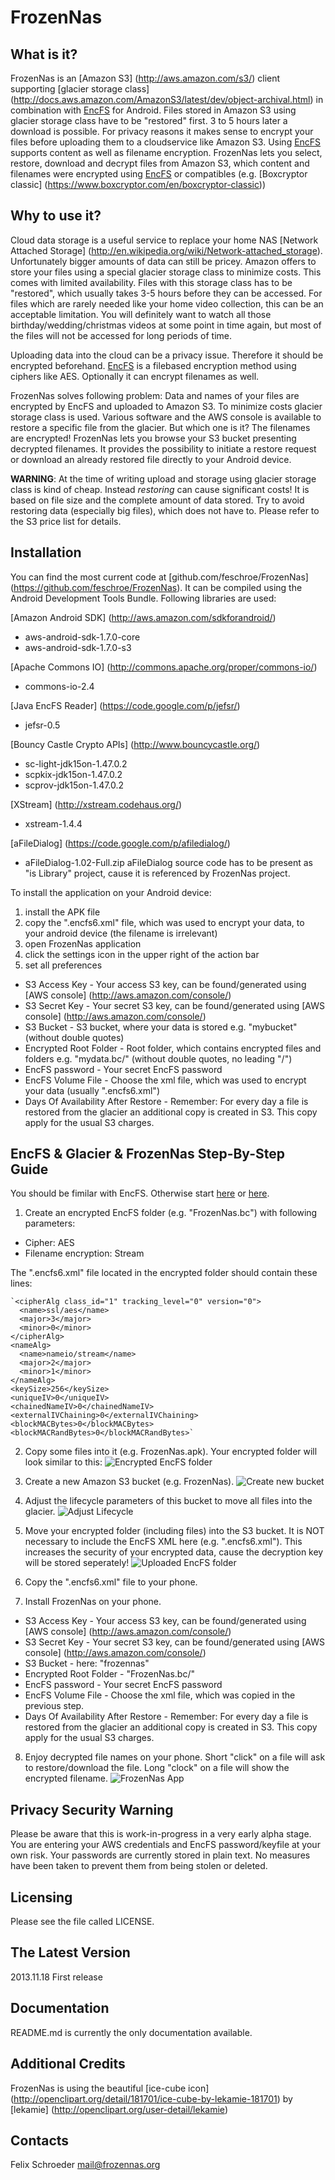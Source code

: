 FrozenNas
=========

What is it?
-----------

FrozenNas is an [Amazon S3] (http://aws.amazon.com/s3/) client supporting [glacier storage class] (http://docs.aws.amazon.com/AmazonS3/latest/dev/object-archival.html) in combination with [EncFS](http://en.wikipedia.org/wiki/EncFS) for Android.
Files stored in Amazon S3 using glacier storage class have to be "restored" first. 3 to 5 hours later a download is possible.
For privacy reasons it makes sense to encrypt your files before uploading them to a cloudservice like Amazon S3. Using [EncFS](http://en.wikipedia.org/wiki/EncFS) supports content as well as filename 
encryption. FrozenNas lets you select, restore, download and decrypt files from Amazon S3, which content and filenames were encrypted using [EncFS](http://en.wikipedia.org/wiki/EncFS) or compatibles (e.g. [Boxcryptor classic] (https://www.boxcryptor.com/en/boxcryptor-classic))
 
Why to use it?
--------------

Cloud data storage is a useful service to replace your home NAS [Network Attached Storage] (http://en.wikipedia.org/wiki/Network-attached_storage).
Unfortunately bigger amounts of data can still be pricey. Amazon offers to store your files using a special glacier storage class to minimize costs.
This comes with limited availability. Files with this storage class has to be "restored", which usually takes 3-5 hours before they can be accessed.
For files which are rarely needed like your home video collection, this can be an acceptable limitation. You will definitely want to watch all those birthday/wedding/christmas videos
at some point in time again, but most of the files will not be accessed for long periods of time.

Uploading data into the cloud can be a privacy issue. Therefore it should be encrypted beforehand. [EncFS](http://en.wikipedia.org/wiki/EncFS) is a filebased
encryption method using ciphers like AES. Optionally it can encrypt filenames as well.

FrozenNas solves following problem: Data and names of your files are encrypted by EncFS and uploaded to Amazon S3. To minimize costs glacier storage class is used.
Various software and the AWS console is available to restore a specific file from the glacier. But which one is it? The filenames are encrypted! FrozenNas lets you
browse your S3 bucket presenting decrypted filenames. It provides the possibility to initiate a restore request or download an already restored file directly to your
Android device.

__WARNING__: At the time of writing upload and storage using glacier storage class is kind of cheap. Instead _restoring_ can cause significant costs! It is based on file size and the complete amount of data stored.
Try to avoid restoring data (especially big files), which does not have to. Please refer to the S3 price list for details.  

Installation
------------

You can find the most current code at [github.com/feschroe/FrozenNas] (https://github.com/feschroe/FrozenNas).
It can be compiled using the Android Development Tools Bundle. Following libraries are used:

[Amazon Android SDK] (http://aws.amazon.com/sdkforandroid/)
+ aws-android-sdk-1.7.0-core
+ aws-android-sdk-1.7.0-s3

[Apache Commons IO] (http://commons.apache.org/proper/commons-io/)
+ commons-io-2.4 

[Java EncFS Reader] (https://code.google.com/p/jefsr/)
+ jefsr-0.5

[Bouncy Castle Crypto APIs] (http://www.bouncycastle.org/)
+ sc-light-jdk15on-1.47.0.2
+ scpkix-jdk15on-1.47.0.2
+ scprov-jdk15on-1.47.0.2

[XStream] (http://xstream.codehaus.org/)
+ xstream-1.4.4

[aFileDialog] (https://code.google.com/p/afiledialog/)
+ aFileDialog-1.02-Full.zip
aFileDialog source code has to be present as "is Library" project, cause it is referenced by FrozenNas project.

To install the application on your Android device:

1. install the APK file
2. copy the ".encfs6.xml" file, which was used to encrypt your data, to your android device (the filename is irrelevant)
3. open FrozenNas application
4. click the settings icon in the upper right of the action bar
5. set all preferences
+ S3 Access Key - Your access S3 key, can be found/generated using [AWS console] (http://aws.amazon.com/console/) 
+ S3 Secret Key - Your secret S3 key, can be found/generated using [AWS console] (http://aws.amazon.com/console/)
+ S3 Bucket - S3 bucket, where your data is stored e.g. "mybucket" (without double quotes)
+ Encrypted Root Folder - Root folder, which contains encrypted files and folders e.g. "mydata.bc/" (without double quotes, no leading "/")
+ EncFS password - Your secret EncFS password
+ EncFS Volume File - Choose the xml file, which was used to encrypt your data (usually ".encfs6.xml")
+ Days Of Availability After Restore - Remember: For every day a file is restored from the glacier an additional copy is created in S3. This copy apply for the usual S3 charges.

EncFS & Glacier & FrozenNas Step-By-Step Guide
------------------------------------------------

You should be fimilar with EncFS. Otherwise start [here](http://en.wikipedia.org/wiki/EncFS) or [here](http://www.arg0.net/encfs).

1. Create an encrypted EncFS folder (e.g. "FrozenNas.bc") with following parameters:
+ Cipher: AES
+ Filename encryption: Stream

The ".encfs6.xml" file located in the encrypted folder should contain these lines:

    `<cipherAlg class_id="1" tracking_level="0" version="0">
      <name>ssl/aes</name>
      <major>3</major>
      <minor>0</minor>
    </cipherAlg>
    <nameAlg>
      <name>nameio/stream</name>
      <major>2</major>
      <minor>1</minor>
    </nameAlg>
    <keySize>256</keySize>
    <uniqueIV>0</uniqueIV>
    <chainedNameIV>0</chainedNameIV>
    <externalIVChaining>0</externalIVChaining>
    <blockMACBytes>0</blockMACBytes>
    <blockMACRandBytes>0</blockMACRandBytes>`
    

2. Copy some files into it (e.g. FrozenNas.apk). Your encrypted folder will look similar to this:
![Encrypted EncFS folder](../images/Folder_example.JPG "Encrypted EncFS folder")

3. Create a new Amazon S3 bucket (e.g. FrozenNas).
![Create new bucket](../images/S3_bucket.JPG "Create new bucket")

4. Adjust the lifecycle parameters of this bucket to move all files into the glacier.
![Adjust Lifecycle](../images/S3_lifetime.JPG "Adjust Lifecycle")

5. Move your encrypted folder (including files) into the S3 bucket. It is NOT necessary to include the EncFS XML here (e.g. ".encfs6.xml").
This increases the security of your encrypted data, cause the decryption key will be stored seperately! 
![Uploaded EncFS folder](http://frozennas.org/images/S3_folder.JPG "Uploaded EncFS folder")

6. Copy the ".encfs6.xml" file to your phone.

7. Install FrozenNas on your phone. 

+ S3 Access Key - Your access S3 key, can be found/generated using [AWS console] (http://aws.amazon.com/console/) 
+ S3 Secret Key - Your secret S3 key, can be found/generated using [AWS console] (http://aws.amazon.com/console/)
+ S3 Bucket - here: "frozennas"
+ Encrypted Root Folder - "FrozenNas.bc/"
+ EncFS password - Your secret EncFS password
+ EncFS Volume File - Choose the xml file, which was copied in the previous step.
+ Days Of Availability After Restore - Remember: For every day a file is restored from the glacier an additional copy is created in S3. This copy apply for the usual S3 charges.

8. Enjoy decrypted file names on your phone. Short "click" on a file will ask to restore/download the file. Long "clock" on a file will show the encrypted filename.
![FrozenNas App](http://frozennas.org/images/frozennas_app.JPG "FrozenNas App")


Privacy Security Warning
------------------------

Please be aware that this is work-in-progress in a very early alpha stage. You are entering your AWS credentials
and EncFS password/keyfile at your own risk. Your passwords are currently stored in plain text. No measures
have been taken to prevent them from being stolen or deleted. 

Licensing
---------

Please see the file called LICENSE.

The Latest Version
------------------

2013.11.18 First release

Documentation
-------------

README.md is currently the only documentation available.

Additional Credits
-----------------

FrozenNas is using the beautiful [ice-cube icon] (http://openclipart.org/detail/181701/ice-cube-by-lekamie-181701) by [lekamie] (http://openclipart.org/user-detail/lekamie)

Contacts
--------

Felix Schroeder <mail@frozennas.org>
